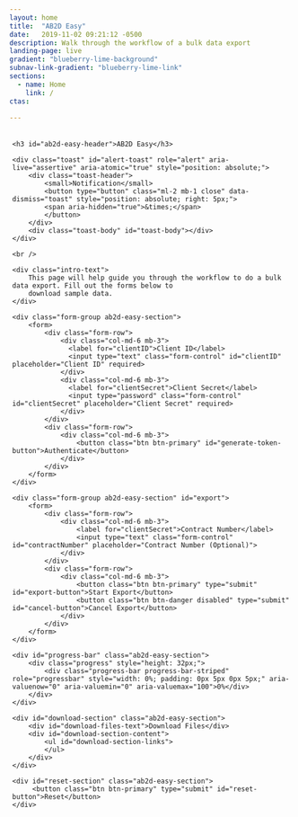 ```yaml
---
layout: home
title:  "AB2D Easy"
date:   2019-11-02 09:21:12 -0500 
description: Walk through the workflow of a bulk data export 
landing-page: live
gradient: "blueberry-lime-background"
subnav-link-gradient: "blueberry-lime-link"
sections:
  - name: Home
    link: /
ctas:

---
```


<link rel="stylesheet" href="https://stackpath.bootstrapcdn.com/bootstrap/4.2.1/css/bootstrap.min.css" integrity="sha384-GJzZqFGwb1QTTN6wy59ffF1BuGJpLSa9DkKMp0DgiMDm4iYMj70gZWKYbI706tWS" crossorigin="anonymous">

<script src="https://cdnjs.cloudflare.com/ajax/libs/popper.js/1.14.6/umd/popper.min.js" integrity="sha384-wHAiFfRlMFy6i5SRaxvfOCifBUQy1xHdJ/yoi7FRNXMRBu5WHdZYu1hA6ZOblgut" crossorigin="anonymous"></script>
<script src="https://stackpath.bootstrapcdn.com/bootstrap/4.2.1/js/bootstrap.min.js" integrity="sha384-B0UglyR+jN6CkvvICOB2joaf5I4l3gm9GU6Hc1og6Ls7i6U/mkkaduKaBhlAXv9k" crossorigin="anonymous"></script>
<script src="assets/js/jquery.binarytransport.js" type="text/javascript"></script>

<style type="text/css">
    #export {
        display: none;
    }
    
    #export-status {
        display: none;
    }
    
    #progress-bar {
        display: none;
    }
    
    #reset-section {
        display: none;
    }
    
    .failure-status {
        border: 1px solid red;
        background-color: lightcoral;
    }
    .success-status {
        border: 1px solid green;
        background-color: lightgreen;
    }
    
    #alert-toast {
        z-index: 1000;
    }
    
    .ab2d-easy-section {
        margin-top: 45px;
    }
    
    #download-section {
        display: none;
    }
    
    #download-section-content {
        padding: 5px;
    }
    
    #download-files-text {
        margin-bottom: 5px;
    }
    
    #download-section-links {
        padding-inline-start: 5px;
        list-style: none;
        margin-top: 5px;
    }
    
    #download-section-links li {
        margin-bottom: 8px;
    }
    
    #download-section-links a {
        color: #4B78C4;
    }
    
    .progress {
        background-color: #DEDFEF;
    }
</style>

<script>
    // Sandbox URL, could change
    const baseUrl = 'https://sandbox.ab2d.cms.gov/';

    const fhirSegment = 'api/v1/fhir/';
    
    const fadeInTime = 1000;
    const fadeOutTime = 1000;
    
    const statusIntervalTimeout = 6000;
    let statusInterval = undefined;
    
    let contentLocationUrl = undefined;
    
    const successClass = 'alert-success';
    const failureClass = 'alert-danger';
    
    let token = '';
    
    let headerRight = undefined;
    
    const toastOptions = {
        delay: 4500
    };
    
    let downloadStartTime = undefined;
    
    let reAuthTimeout = undefined;

    function showAlert(cssClass, message) {
        $('#toast-body').text(message).removeClass(successClass).removeClass(failureClass).addClass(cssClass);
        $('#alert-toast').toast(toastOptions);
        $('#alert-toast').toast('show');
    }
    
    function retrieveOktaToken() {
        clearTimeout(reAuthTimeout);
        const clientID = $('#clientID').val();
        const clientSecret = $('#clientSecret').val();
        const formData = {
            'clientID': clientID,
            'clientSecret': clientSecret
        };
        doOktaAuth(formData, true);
    }

    function doOktaAuth(credentials, showAlerts) {
        $.ajax({
            url: baseUrl + 'oktaproxy',
            data: credentials,
            dataType: 'json',
            type: 'post',
            headers: {
                'Content-Type': 'application/x-www-form-urlencoded',
            },
            success: function (data) {
                token = data.accessToken;
                if(showAlerts) {
                    showAlert(successClass, 'Successfully authenticated');
                }
                initiateTokenRefresh(credentials);
                $("#export").fadeIn(fadeInTime);
                turnOnExportEventHandler();
            },
            error: function(data) {
                showAlert(failureClass, "Failed to authenticate. Please try again."); 
            }
        });
    }
    
    function initiateTokenRefresh(credentials) {
        reAuthTimeout = setTimeout(function() {
             doOktaAuth(credentials, false); 
        }, 60 * 1000 * 58); // Refresh every 58 minutes
    }
    
    function startExport() {
        const contractNumber = $("#contractNumber").val();
        
        let url = '';
        if(contractNumber === undefined || contractNumber === null || contractNumber === '') {
            url = baseUrl + fhirSegment + 'Patient/$export';
        } else {
            url = baseUrl + fhirSegment + 'Group/' + contractNumber + '/$export';        
        }
        
        $.ajax({
            url: url,
            headers: {
                'Authorization': 'Bearer ' + token
            },
            type: 'get',
            success: function(data, status, xhr) {
                contentLocationUrl = xhr.getResponseHeader('Content-Location');
                showAlert(successClass, "Bulk export successfully started.");
                $('#progress-bar').fadeIn(fadeInTime);
                initiateStatusChecks();
                turnOffTokenEventHandler();
                turnOffExportEventHandler();
                turnOnCancelEventHandler();
                initiateDownloadTimer();

            },
            error: function() {
                showAlert(failureClass, "Failed to start bulk export. Please try again"); 
            }
        });
    }
    
    function initiateStatusChecks() {
        statusInterval = setInterval(function() {
            doStatusCheck(contentLocationUrl);
        }, statusIntervalTimeout);
    }
    
    function doStatusCheck() {
        $.ajax({
            url: contentLocationUrl,
            headers: {
                'Authorization': 'Bearer ' + token
            },
            type: 'get',
            success: function(data, status, xhr) {
                if(xhr.status === 202) {
                    let xProgress = xhr.getResponseHeader('X-Progress');
                    let value = xProgress.substring(0, xProgress.indexOf('%'));
                    updateProgressBar(value);
                } else if(xhr.status === 200) {
                    cancelStatusInterval();
                    turnOffCancelEventHandler();
                    updateProgressBar(100);
                    showDownloadLinks(xhr.responseJSON);
                } else if(xhr.status === 500) {
                    cancelStatusInterval();
                }
            },
            error: function() {
                showAlert(failureClass, "Failed to check status for bulk export.");
            }
        });
    }
    
    function cancelStatusInterval() {
        clearInterval(statusInterval);    
    }
    
    function initiateDownloadTimer() {
        downloadStartTime = new Date();
    }
    
    function updateProgressBar(value) {
        let text = value + '%';
    
        if(value > 0 && value < 100) {
            let timeElapsedMilliseconds = new Date().getTime() - downloadStartTime.getTime();
            let totalEstimatedMilliseconds = timeElapsedMilliseconds * (100 / value);
            let totalEstimatedMillisecondsLeft = totalEstimatedMilliseconds - timeElapsedMilliseconds;
            // Use Math.ceil, avoid showing a 0 seconds left scenario
            let totalSecondsLeft = Math.ceil(totalEstimatedMillisecondsLeft / 1000);
            if(totalSecondsLeft > 60) {
                let minutes = Math.floor(totalSecondsLeft / 60);
                let seconds = totalSecondsLeft - 60 * minutes;
                let totalTimeRemaining = minutes + " minutes, " + seconds + " seconds remaining";
                text += " (" + totalTimeRemaining + ")";
            } else {
                text += " (" + totalSecondsLeft + " seconds remaining)";
            }
        }
    
        $('#progress-bar .progress-bar').css('width', value + '%').attr('aria-valuenow', value)
            .text(text);
    }
    
    function cancelExport() {
        $.ajax({
            url: contentLocationUrl,
            headers: {
                'Authorization': 'Bearer ' + token
            },
            type: 'delete',
            success: function(data, status, xhr) {
                showAlert(successClass, "Cancelled bulk export");
                doReset();
            },
            error: function() {
                showAlert(failureClass, "Failed to cancel bulk export. Please try again");
            }
        });
    }
    
    function turnOnTokenEventHandler() {
        $("#generate-token-button").removeClass("disabled").addClass("enabled");
        $("#generate-token-button").on("click", function(event) {
            event.preventDefault();
            retrieveOktaToken();
        });
    }
    
    function turnOffTokenEventHandler() {
        $("#generate-token-button").removeClass("enabled").addClass("disabled");
        $("#generate-token-button").off("click");
    }
    
    function turnOnExportEventHandler() {
        $("#export-button").removeClass("disabled").addClass("enabled");
        $("#export-button").on("click", function(event) {
            event.preventDefault();
            startExport();
        });
    }
    
    function turnOffExportEventHandler() {
        $("#export-button").removeClass("enabled").addClass("disabled");
        $("#export-button").off("click");
    }
    
    function turnOnCancelEventHandler() {
        $("#cancel-button").removeClass("disabled").addClass("enabled");
        $("#cancel-button").on("click", function(event) {
            event.preventDefault();
            cancelExport();
        });
    }
    
    function turnOffCancelEventHandler() {
        $("#cancel-button").removeClass("enabled").addClass("disabled");
        $("#cancel-button").off("click");
    }
    
    function turnOnResetEventHandler() {
        $("#reset-button").on("click", function(event) {
            event.preventDefault();
            resetAll();  
        });  
    }
    
    function resetAll() {
        $('#reset-section').fadeOut(fadeOutTime);
        $('#download-section').fadeOut(fadeOutTime, function() {
            $('#download-section-links').html('');  
        });
        doReset();
    }
    
    function doReset() {
        cancelStatusInterval();
        resetProgressBar();
        $("#export").fadeOut(fadeOutTime, function() {
            $('#contractNumber').val('');  
        });
        turnOnTokenEventHandler();
        turnOffCancelEventHandler();
        turnOffExportEventHandler();
    }
    
    function resetProgressBar() {
        $("#progress-bar").fadeOut(fadeOutTime, function() {
            updateProgressBar(0);
        });
    }
    
    function downloadJSON(url, linkTitle) {
        $.ajax({
            url: url,
            headers: {
                'Authorization': 'Bearer ' + token
            },
            dataType: 'binary',
            type: 'get',
            processData: 'false',
            success: function(blob) {
                showAlert(successClass, "File download started");
                const windowUrl = window.URL || window.webkitURL;
                const downloadUrl = windowUrl.createObjectURL(blob);
                const anchor = $("<a></a>"); 
                anchor.css("display", "none"); 
                $("body").append(anchor);
                anchor.prop('href', downloadUrl);
                anchor.prop('download', linkTitle);
                anchor.get(0).click();
                windowUrl.revokeObjectURL(downloadUrl);
                anchor.remove();
            },
            error: function() {
                showAlert(failureClass, "Failed to download file");
            }
        });
    }
    
    function showDownloadLinks(responseJSON) {
        if(responseJSON.error.length > 0) {
            showAlert(failureClass, 'There was an error while processing the file');
        }
        for(let i = 0; i < responseJSON.output.length; i++) {
            const url = responseJSON.output[i].url;
            const linkTitle = getLinkTitle(url);
            $("#download-section-links").append("<li><a href='" + url + "'>" +
                linkTitle + "</a></li>");
        }
        
        $("#download-section-links li").each(function() {
            $(this).one('click', function(event) {
                event.preventDefault();
                const anchor = $(this).find('a');
                const url = anchor.attr('href');
                const linkTitle = getLinkTitle(url);
                downloadJSON(url, linkTitle);
            });
        });
        
        $("#download-section").fadeIn(fadeInTime, function() {
            $("#reset-section").fadeIn(fadeInTime);
            turnOnResetEventHandler();  
        });
    }
    
    function getLinkTitle(url) {
        return url.substring(url.indexOf(fhirSegment) + fhirSegment.length, url.length);
    }
    
    $(document).ready(function() {
        turnOnTokenEventHandler();
    });
</script>

<div id="ab2d-easy-section" style="padding: 5px;">

    <h3 id="ab2d-easy-header">AB2D Easy</h3>
        
    <div class="toast" id="alert-toast" role="alert" aria-live="assertive" aria-atomic="true" style="position: absolute;">
        <div class="toast-header">
            <small>Notification</small>
            <button type="button" class="ml-2 mb-1 close" data-dismiss="toast" style="position: absolute; right: 5px;">
            <span aria-hidden="true">&times;</span>
            </button>
        </div>
        <div class="toast-body" id="toast-body"></div>
    </div>   
       
    <br />
    
    <div class="intro-text">
        This page will help guide you through the workflow to do a bulk data export. Fill out the forms below to
        download sample data.
    </div>
    
    <div class="form-group ab2d-easy-section">
        <form>
            <div class="form-row">
                <div class="col-md-6 mb-3">
                  <label for="clientID">Client ID</label>
                  <input type="text" class="form-control" id="clientID" placeholder="Client ID" required>
                </div>
                <div class="col-md-6 mb-3">
                  <label for="clientSecret">Client Secret</label>
                  <input type="password" class="form-control" id="clientSecret" placeholder="Client Secret" required>
                </div>
            </div>
            <div class="form-row">
                <div class="col-md-6 mb-3">
                    <button class="btn btn-primary" id="generate-token-button">Authenticate</button>
                </div>
            </div>
        </form>    
    </div>
    
    <div class="form-group ab2d-easy-section" id="export">
        <form>
            <div class="form-row">
                <div class="col-md-6 mb-3">
                    <label for="clientSecret">Contract Number</label>
                    <input type="text" class="form-control" id="contractNumber" placeholder="Contract Number (Optional)">               
                </div>
            </div>
            <div class="form-row">
                <div class="col-md-6 mb-3">
                    <button class="btn btn-primary" type="submit" id="export-button">Start Export</button>
                    <button class="btn btn-danger disabled" type="submit" id="cancel-button">Cancel Export</button>
                </div>
            </div>
        </form>
    </div>
        
    <div id="progress-bar" class="ab2d-easy-section">    
        <div class="progress" style="height: 32px;">
            <div class="progress-bar progress-bar-striped" role="progressbar" style="width: 0%; padding: 0px 5px 0px 5px;" aria-valuenow="0" aria-valuemin="0" aria-valuemax="100">0%</div>
        </div>
    </div>
    
    <div id="download-section" class="ab2d-easy-section">
        <div id="download-files-text">Download Files</div>
        <div id="download-section-content">
            <ul id="download-section-links">
            </ul>
        </div>
    </div>
    
    <div id="reset-section" class="ab2d-easy-section">
         <button class="btn btn-primary" type="submit" id="reset-button">Reset</button>
    </div>
</div>